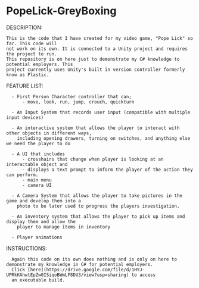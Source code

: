 # PopeLick-GreyBoxing
DESCRIPTION:
	
	This is the code that I have created for my video game, "Pope Lick" so far. This code will 
 	not work on its own. It is connected to a Unity project and requires the project to run. 
  	This repository is on here just to demonstrate my C# knowledge to potential employers. This 
   	project currently uses Unity's built in version controller formerly know as Plastic. 



FEATURE LIST:

      - First Person Character controller that can;
          - move, look, run, jump, crouch, quickturn
          
      - An Input System that records user input (compatible with multiple input devices) 
      
      - An interactive system that allows the player to interact with other objects in different ways, 
      	including opening drawers, turning on switches, and anything else we need the player to do
	
      - A UI that includes
          - crosshairs that change when player is looking at an interactable object and 
          - displays a text prompt to imform the player of the action they can perform.
          - main menu
          - camera UI
	  
      - A Camera System that allows the player to take pictures in the game and develop them into a 
      	photo to be later used to progress the players investigation.
      
      - An inventory system that allows the player to pick up items and display them and allow the 
      	player to manage items in inventory
      
      - Player animations



INSTRUCTIONS: 

      Again this code on its own does nothing and is only on here to demonstrate my knowledge in C# for potential employers. 
      Click [here](https://drive.google.com/file/d/1HYJ-UPRkKAhwtEpZw0ISiqoBWmLF8DU3/view?usp=sharing) to access
      an executable build.
